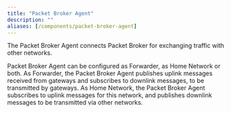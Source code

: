 ```yaml
---
title: "Packet Broker Agent"
description: ""
aliases: [/components/packet-broker-agent]
---
```


The Packet Broker Agent connects Packet Broker for exchanging traffic with other networks.

<!--more-->

Packet Broker Agent can be configured as Forwarder, as Home Network or both. As Forwarder, the Packet Broker Agent publishes uplink messages received from gateways and subscribes to downlink messages, to be transmitted by gateways. As Home Network, the Packet Broker Agent subscribes to uplink messages for this network, and publishes downlink messages to be transmitted via other networks.
